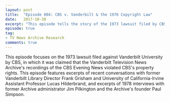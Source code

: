 ```yaml
---
layout: post
title:  "Episode 004: CBS v. Vanderbilt & the 1976 Copyright Law"
date:   2017-10-30
excerpt: "This episode tells the story of the 1973 lawsuit filed by CBS against Vanderbilt University."
episode: true
tag:
- TV News Archive Research
comments: true
---
```

This episode focuses on the 1973 lawsuit filed against Vanderbilt University by CBS, in which it was claimed that the Vanderbilt Television News Archive's recordings of the CBS Evening News violated CBS's property rights. This episode features excerpts of recent conversations with former Vanderbilt Library Director Frank Grisham and University of California-Irvine Assistant Professor Lucas Hilderbrand, and excerpts of 1978 interviews with former Archive administrator Jim Pilkington and the Archive's founder Paul Simpson.


